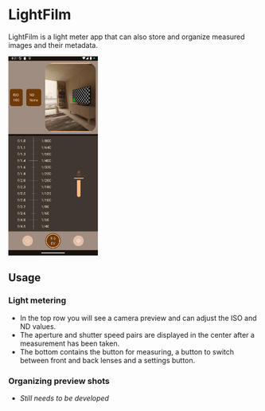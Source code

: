 # LightFilm
LightFilm is a light meter app that can also store and organize measured images and their metadata.

<img width="180" height="400" src="https://github.com/khelta/LightFilm/raw/main/github-resources/readme-screenshot.png">

## Usage
### Light metering
* In the top row you will see a camera preview and can adjust the ISO and ND values.
* The aperture and shutter speed pairs are displayed in the center after a measurement has been taken.
* The bottom contains the button for measuring, a button to switch between front and back lenses and a settings button.

### Organizing preview shots
* *Still needs to be developed*
